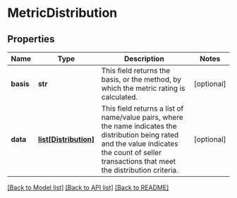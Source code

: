 # MetricDistribution

## Properties
Name | Type | Description | Notes
------------ | ------------- | ------------- | -------------
**basis** | **str** | This field returns the basis, or the method, by which the metric rating is calculated. | [optional] 
**data** | [**list[Distribution]**](Distribution.md) | This field returns a list of name/value pairs, where the name indicates the distribution being rated and the value indicates the count of seller transactions that meet the distribution criteria. | [optional] 

[[Back to Model list]](../README.md#documentation-for-models) [[Back to API list]](../README.md#documentation-for-api-endpoints) [[Back to README]](../README.md)


